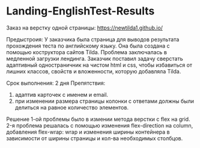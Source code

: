 # Landing-EnglishTest-Results
Заказ на верстку одной страницы:
https://newtilda1.github.io/

Предыстроия:
У заказчика была страница для выводов результата прохождения теста по английскому языку. Она была создана с помощью коструктора сайтов Tilda. 
Проблема заключалась в медленной загрузки лендинга. 
Заказчик поставил задачу сверстать адаптивный одностраничник на чистом html и css, чтобы избавиться от лишних классов, свойств и вложенности, которую добавляла Tilda.

Срок выполнения: 2 дня
Препятствия: 
1. адаптив карточек с именем и email. 
2. при изменении размера страницы колонки с ответами должны были делиться на равное количество элементов.

Решение 1-ой проблемы было в измении метода верстки с flex на grid. 
2-я проблема решалась с помощью изменения flex-direction на column, добавления flex-wrap: wrap и изменения ширины контейнера в зависимости от ширины страницы и кол-ва необходимых столбцов.
